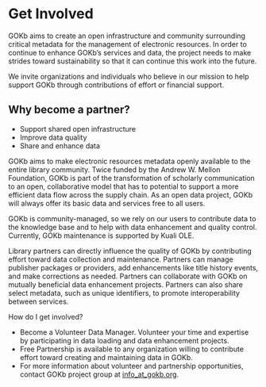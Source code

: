 # Get Involved

GOKb aims to create an open infrastructure and community surrounding
critical metadata for the management of electronic resources. In order
to continue to enhance GOKb’s services and data, the project needs to
make strides toward sustainability so that it can continue this work
into the future.

We invite organizations and individuals who believe in our mission to
help support GOKb through contributions of effort or financial support.

## Why become a partner?

- Support shared open infrastructure
- Improve data quality
- Share and enhance data

GOKb aims to make electronic resources metadata openly available to the
entire library community. Twice funded by the Andrew W. Mellon
Foundation, GOKb is part of the transformation of scholarly
communication to an open, collaborative model that has to potential to
support a more efficient data flow across the supply chain. As an open
data project, GOKb will always offer its basic data and services free to
all users.

GOKb is community-managed, so we rely on our users to contribute data to
the knowledge base and to help with data enhancement and quality
control. Currently, GOKb maintenance is supported by Kuali OLE.

Library partners can directly influence the quality of GOKb by
contributing effort toward data collection and maintenance. Partners can
manage publisher packages or providers, add enhancements like title
history events, and make corrections as needed. Partners can collaborate
with GOKb on mutually beneficial data enhancement projects. Partners can
also share select metadata, such as unique identifiers, to promote
interoperability between services.

How do I get involved?

-   Become a Volunteer Data Manager. Volunteer your time and expertise
    by participating in data loading and data enhancement projects.
-   Free Partnership is available to any organization willing to
    contribute effort toward creating and maintaining data in GOKb.
-   For more information about volunteer and partnership opportunities,
    contact GOKb project group at
    [info_at_gokb.org](mailto:info@gokb.org).
